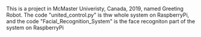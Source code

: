 This is a project in McMaster Univeristy, Canada, 2019, named Greeting Robot.
The code "united_control.py" is thw whole system on RaspberryPi, and the code "Facial_Recognition_System" is the face recogniton part of the system on RaspberryPi 
